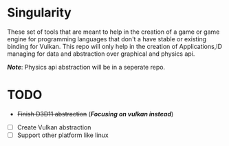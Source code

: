 # Singularity


These set of tools that are meant to help in the creation of a game or game engine for programming languages that don't a have stable or existing binding for Vulkan. This repo will only help in the creation of Applications,ID managing for data and abstraction over graphical and physics api.

***Note***: Physics api abstraction will be in a seperate repo.

# TODO
- ~~Finish D3D11 abstraction~~ (***Focusing on vulkan instead***)
- [ ] Create Vulkan abstraction
- [ ] Support other platform like linux
